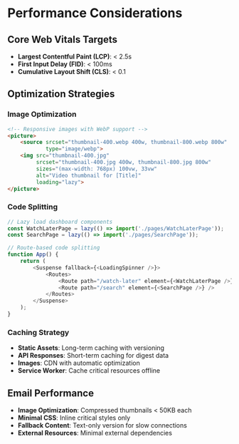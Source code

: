 # Performance Considerations

## Core Web Vitals Targets
- **Largest Contentful Paint (LCP)**: < 2.5s
- **First Input Delay (FID)**: < 100ms
- **Cumulative Layout Shift (CLS)**: < 0.1

## Optimization Strategies

### Image Optimization
```html
<!-- Responsive images with WebP support -->
<picture>
    <source srcset="thumbnail-400.webp 400w, thumbnail-800.webp 800w" 
            type="image/webp">
    <img src="thumbnail-400.jpg" 
         srcset="thumbnail-400.jpg 400w, thumbnail-800.jpg 800w"
         sizes="(max-width: 768px) 100vw, 33vw"
         alt="Video thumbnail for [Title]"
         loading="lazy">
</picture>
```

### Code Splitting
```javascript
// Lazy load dashboard components
const WatchLaterPage = lazy(() => import('./pages/WatchLaterPage'));
const SearchPage = lazy(() => import('./pages/SearchPage'));

// Route-based code splitting
function App() {
    return (
        <Suspense fallback={<LoadingSpinner />}>
            <Routes>
                <Route path="/watch-later" element={<WatchLaterPage />} />
                <Route path="/search" element={<SearchPage />} />
            </Routes>
        </Suspense>
    );
}
```

### Caching Strategy
- **Static Assets**: Long-term caching with versioning
- **API Responses**: Short-term caching for digest data
- **Images**: CDN with automatic optimization
- **Service Worker**: Cache critical resources offline

## Email Performance
- **Image Optimization**: Compressed thumbnails < 50KB each
- **Minimal CSS**: Inline critical styles only
- **Fallback Content**: Text-only version for slow connections
- **External Resources**: Minimal external dependencies
